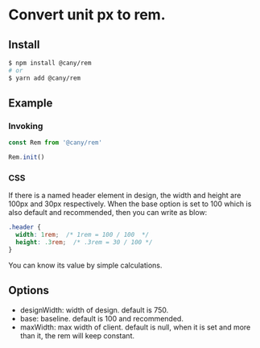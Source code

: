 # Convert unit px to rem.

## Install

```bash
$ npm install @cany/rem
# or
$ yarn add @cany/rem
```

## Example

### Invoking

```js
const Rem from '@cany/rem'

Rem.init()
```

### CSS

If there is a named header element in design, the width and height are 100px and 30px respectively. When the base option is set to 100 which is also default and recommended, then you can write as blow:

```css
.header {
  width: 1rem;  /* 1rem = 100 / 100  */
  height: .3rem;  /* .3rem = 30 / 100 */
}
```

You can know its value by simple calculations. 

## Options

- designWidth: width of design. default is 750.
- base: baseline. default is 100 and recommended.
- maxWidth: max width of client. default is null, when it is set and more than it, the rem will keep constant.



